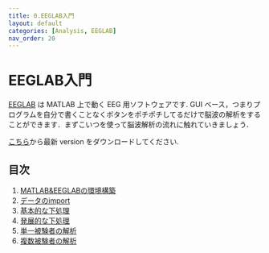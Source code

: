 ```yaml
---
title: 0.EEGLAB入門
layout: default
categories: [Analysis, EEGLAB]
nav_order: 20
---
```


# EEGLAB入門

[EEGLAB](http://sccn.ucsd.edu/eeglab/) は MATLAB 上で動く EEG 用ソフトウェアです. GUI ベース，つまりプログラムを自分で書くことなくボタンをポチポチしてるだけで脳波の解析をすることができます．まずこいつを使って脳波解析の流れに触れていきましょう．

[こちら](https://sccn.ucsd.edu/eeglab/downloadtoolbox.php)から最新 version をダウンロードしてください.

## 目次
1. [MATLAB&EEGLABの環境構築](./setup.html)
2. [データのimport](./import.html)
3. [基本的な下処理](./prepro1.html)
4. [発展的な下処理](./prepro2.html)
5. [単一被験者の解析](./analysis1.html)
6. [複数被験者の解析](./analysis2.html)